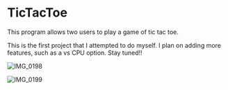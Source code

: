 # TicTacToe
This program allows two users to play a game of tic tac toe.

This is the first project that I attempted to do myself.
I plan on adding more features, such as a vs CPU option.
Stay tuned!!





![IMG_0198](https://user-images.githubusercontent.com/90480945/176826125-0e22ace9-9969-47b7-b688-8ca299438609.PNG)





![IMG_0199](https://user-images.githubusercontent.com/90480945/176826400-35b7c545-17ff-423b-9862-02f0277b68c2.PNG)
